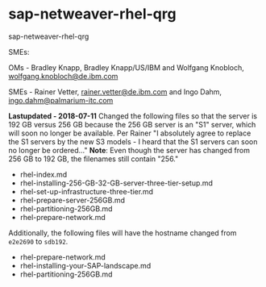 # sap-netweaver-rhel-qrg
sap-netweaver-rhel-qrg

SMEs:

OMs - Bradley Knapp, Bradley Knapp/US/IBM and Wolfgang Knobloch, wolfgang.knobloch@de.ibm.com

SMEs - Rainer Vetter, rainer.vetter@de.ibm.com and Ingo Dahm, ingo.dahm@palmarium-itc.com

**Lastupdated - 2018-07-11**
Changed the following files so that the server is 192 GB versus 256 GB because the 256 GB server is an "S1" server, which will soon no longer be available. Per Rainer "I absolutely agree to replace the S1 servers by the new S3 models - I heard that the S1 servers can soon no longer be ordered..."
**Note**: Even though the server has changed from 256 GB to 192 GB, the filenames still contain "256." 

* rhel-index.md
* rhel-installing-256-GB-32-GB-server-three-tier-setup.md
* rhel-set-up-infrastructure-three-tier.md
* rhel-prepare-server-256GB.md
* rhel-partitioning-256GB.md
* rhel-prepare-network.md

Additionally, the following files will have the hostname changed from `e2e2690` to `sdb192`.

* rhel-prepare-network.md
* rhel-installing-your-SAP-landscape.md
* rhel-partitioning-256GB.md
